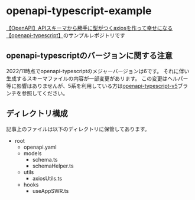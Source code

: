 # openapi-typescript-example

[【OpenAPI】APIスキーマから勝手に型がつくaxiosを作って幸せになる【openapi-typescript】](https://zenn.dev/sum0/articles/8e903ed05ba681)のサンプルレポジトリです

## openapi-typescriptのバージョンに関する注意

2022/11時点でopenapi-typescriptのメジャーバージョンは6です。
それに伴い生成するスキーマファイルの内容が一部変更があリます。
この変更はヘルパー等に影響はありませんが、5系を利用している方は[openapi-typescript-v5](https://github.com/mymactive/openapi-typescript-example/tree/openapi-typescript-v5)ブランチを参照してください。

## ディレクトリ構成

記事上のファイルは以下のディレクトリに保管してあります。

- root
  - openapi.yaml
  - models
    - schema.ts
    - schemaHelper.ts
  - utils
    - axiosUtils.ts
  - hooks
    - useAppSWR.ts
